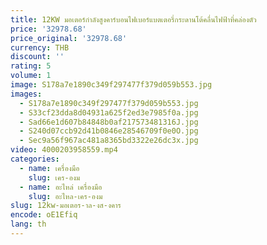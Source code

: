 ```yaml
---
title: 12KW มอเตอร์กําลังสูงคาร์บอนไฟเบอร์แบตเตอรี่กระดานโต้คลื่นไฟฟ้าที่คล่องตัว
price: '32978.68'
price_original: '32978.68'
currency: THB
discount: ''
rating: 5
volume: 1
image: S178a7e1890c349f297477f379d059b553.jpg
images:
  - S178a7e1890c349f297477f379d059b553.jpg
  - S33cf23dda8d04931a625f2ed3e7985f0a.jpg
  - Sad66e1d607b84848b0af217573481316J.jpg
  - S240d07ccb92d41b0846e28546709f0e0O.jpg
  - Sec9a56f967ac481a8365bd3322e26dc3x.jpg
video: 4000203958559.mp4
categories:
  - name: เครื่องมือ
    slug: เคร-องม
  - name: อะไหล่ เครื่องมือ
    slug: อะไหล-เคร-องม
slug: 12kw-มอเตอร-าล-งส-งคาร
encode: oE1Efiq
lang: th
---
```

  